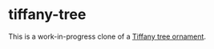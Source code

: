 # tiffany-tree

This is a work-in-progress clone of a [Tiffany tree ornament](https://www.tiffany.com/accessories/holiday-ornaments/tree-ornament-69147747/).
